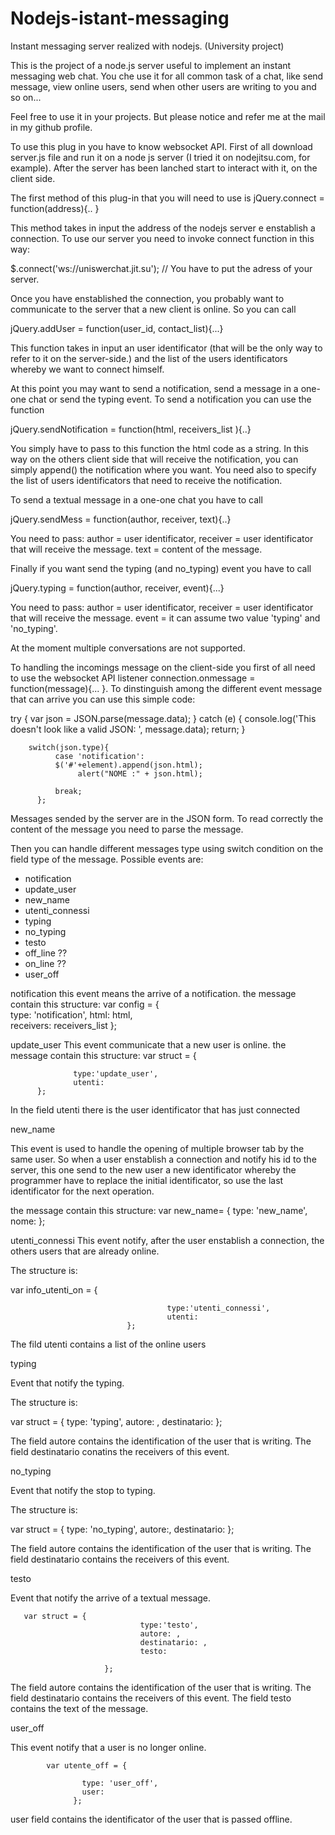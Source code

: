 # Nodejs-istant-messaging
Instant messaging server realized with nodejs. (University project)

This is the project of a node.js server useful to implement an instant messaging web chat. You che use it for all common task of a chat, like send message, view online users, send when other users are writing to you and so on... 

Feel free to use it in your projects. But please notice and refer me at the mail in my github profile. 


To use this plug in you have to know websocket API. 
First of all download server.js file and run it on a node js server (I tried it on nodejitsu.com, for example). 
After the server has been lanched start to interact with it, on the client side.

The first method of this plug-in that you will need to use is jQuery.connect = function(address){.. }

This method takes in input the address of the nodejs server e enstablish a connection. To use our server you need to invoke connect function in this way:

$.connect('ws://uniswerchat.jit.su'); // You have to put the adress of your server. 

Once you have enstablished the connection, you probably want to communicate to the server that a new client is online. So you can call 

jQuery.addUser = function(user_id, contact_list){...}

This function takes in input an user identificator (that will be the only way to refer to it on the server-side.) and the list of the users identificators whereby we want to connect himself. 

At this point you may want to send a notification, send a message in a one-one chat or send the typing event. 
To send a notification you can use the function 

jQuery.sendNotification = function(html, receivers_list ){..}

You simply have to pass to this function the html code as a string. In this way on the others client side that will receive the notification, you can simply append() the notification where you want. 
You need also to specify the list of users identificators that need to receive the notification. 

To send a textual message in a one-one chat you have to call 

jQuery.sendMess = function(author, receiver, text){..}

You need to pass:
author = user identificator,
receiver = user identificator that will receive the message.
text = content of the message. 


Finally if you want send the typing (and no_typing) event you have to call

jQuery.typing = function(author, receiver, event){...}

You need to pass:
author = user identificator,
receiver = user identificator that will receive the message.
event = it can assume two value 'typing' and 'no_typing'. 

At the moment multiple conversations are not supported.


To handling the incomings message on the client-side you first of all need to use the websocket API listener connection.onmessage =  function(message){... }. 
To dinstinguish among the different event message that can arrive you can use this simple code:

try {
            var json = JSON.parse(message.data);
        } catch (e) {
            console.log('This doesn\'t look like a valid JSON: ', message.data);
            return;
        }

        switch(json.type){
              case 'notification':
              $('#'+element).append(json.html);                   
                   alert("NOME :" + json.html);

              break;
          };

Messages sended by the server are in the JSON form. To read correctly the content of the message you need to parse the message. 

Then you can handle different messages type using  switch condition on the field type of the message. 
Possible events are: 
- notification
- update_user
- new_name
- utenti_connessi
- typing
- no_typing
- testo
- off_line ?? 
- on_line ?? 
- user_off



notification
this event means the arrive of a notification. 
the message contain this structure: 
var config = {        
        type: 'notification',
        html: html,        
        receivers: receivers_list
};



update_user
This event communicate that a new user is online.
the message contain this structure: 
var struct = { 
              
                  type:'update_user', 
                  utenti: 
          };

In the field utenti there is the user identificator that has just connected



new_name

This event is used to handle the opening of multiple browser tab by the same user.
So when a user enstablish a connection and notify his id to the server, this one send to the new user a new identificator whereby the programmer have to replace the initial identificator, so use the last identificator for the next operation. 


the message contain this structure: 
var new_name= {
                                 type: 'new_name',
                                 nome: 
                                }; 

utenti_connessi
This event notify, after the user enstablish a connection,  the others users that are already online. 

The structure is:

var info_utenti_on = {

                                       type:'utenti_connessi',
                                       utenti: 
                              };

The fild utenti contains a list of the online users



typing


Event that notify the typing. 

The structure is: 


var struct = {
                                 type: 'typing',
                                 autore: ,
                                  destinatario: 
                              };

The field autore contains the identification of the user  that is writing.
The field destinatario conatins the receivers of this event.



no_typing


Event that notify the stop to typing. 

The structure is: 


var struct = {
                                 type: 'no_typing',
                                 autore:,
                                  destinatario: 
                              };

The field autore contains the identification of the user  that is writing.
The field destinatario contains the receivers of this event.



testo

Event that notify the arrive of a textual message.

       var struct = {
                                 type:'testo',
                                 autore: ,
                                 destinatario: ,
                                 testo: 

                         };

The field autore contains the identification of the user  that is writing.
The field destinatario contains the receivers of this event.
The field testo contains the text of the message.


user_off

This event notify that a user is no longer online.

            var utente_off = {

                    type: 'user_off',
                    user: 
                  };

user field contains the identificator of the user that is passed offline.

